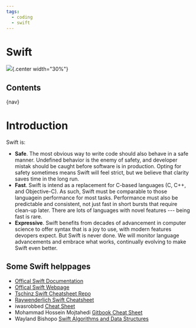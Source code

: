 ```yaml
---
tags:
  - coding
  - swift
---
```


# Swift

![](img/logo.svg){.center width="30%"}

## Contents

{nav}

# Introduction

Swift is:

- **Safe**. The most obvious way to write code should also behave in a safe manner. Undefined behavior is the enemy of safety, and developer mistak should be caught before software is in production. Opting for safety sometimes means Swift will feel strict, but we believe that clarity saves time in the long run.
- **Fast**. Swift is intend as a replacement for C-based languages (C, C++, and Objective-C). As such, Swift must be comparable to those languagein performance for most tasks. Performance must also be predictable and consistent, not just fast in short bursts that require clean-up later. There are lots of languages with novel features --- being fast is rare.
- **Expressive**. Swift benefits from decades of advancement in computer science to offer syntax that is a joy to use, with modern features devopers expect. But Swift is never done. We will monitor language advancements and embrace what works, continually evolving to make Swift even better.

## Some Swift helppages

- [Offical Swift Documentation](https://docs.swift.org/swift-book/index.html)
- [Offical Swift Webpage](https://developer.apple.com/swift/)
- [Tschinz Swift Cheatsheet Repo](https://github.com/tschinz/swift_cheat_sheet)
- [Raywenderlich Swift Cheatsheet](https://www.raywenderlich.com/2381-swift-4-cheat-sheet-and-quick-reference)
- iwasrobbed [Cheat Sheet](https://github.com/iwasrobbed/Swift-CheatSheet)
- Mohammad Hossein Mojtahedi [Gitbook Cheat Sheet](https://www.gitbook.com/book/mhm5000/swift-cheat-sheet/)
- Wayland Bishopo [Swift Algorithms and Data Structures](http://waynewbishop.com/swift)
